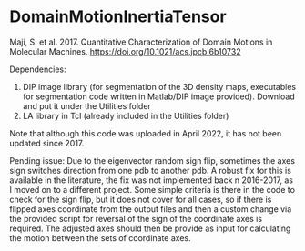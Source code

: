 # DomainMotionInertiaTensor
Maji, S. et al. 2017. Quantitative Characterization of Domain Motions in Molecular Machines. 
https://doi.org/10.1021/acs.jpcb.6b10732

Dependencies:
1. DIP image library (for segmentation of the 3D density maps, executables for segmentation code written in Matlab/DIP image provided). Download and put it under the Utilities folder
2. LA library in Tcl (already included in the Utilities folder) 

Note that although this code was uploaded in April 2022, it has not been updated since 2017. 

Pending issue:  Due to the eigenvector random sign flip, sometimes the axes sign switches direction from one pdb to another pdb. A robust fix for this is available in the literature, the fix was not implemented back n 2016-2017, as I moved on to a different project.
Some simple criteria is there in the code to check for the sign flip, but it does not cover for all cases, so if there is flipped axes coordinate from the output files and then a custom change via the provided script for reversal of the sign of the coordinate axes is required. The adjusted axes should then be provide as input for calculating the motion between the sets of coordinate axes.

